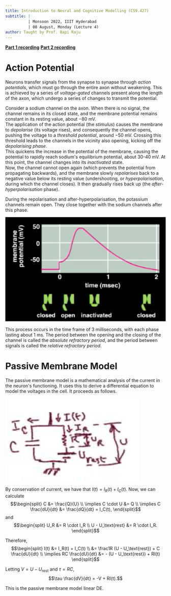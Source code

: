 ```yaml
---
title: Introduction to Neural and Cognitive Modelling (CS9.427)
subtitle: |
          | Monsoon 2022, IIIT Hyderabad
          | 08 August, Monday (Lecture 4)
author: Taught by Prof. Bapi Raju
---
```


[**Part 1 recording**](https://courses.iiit.ac.in/mod/resource/view.php?id=36318)
[**Part 2 recording**](https://courses.iiit.ac.in/mod/resource/view.php?id=36320)

# Action Potential
Neurons transfer signals from the synapse to synapse through *action potentials*, which must go through the entire axon without weakening. This is achieved by a series of *voltage-gated* channels present along the length of the axon, which undergo a series of changes to transmit the potential.

Consider a sodium channel on the axon. When there is no signal, the channel remains in its closed state, and the membrane potential remains constant in its resting value, about $-80$ mV.  
The application of the action potential (the *stimulus*) causes the membrane to *depolarise* (its voltage rises), and consequently the channel opens, pushing the voltage to a *threshold potential*, around $-50$ mV. Crossing this threshold leads to the channels in the vicinity also opening, kicking off the *depolarising phase*.  
This quickens the increase in the potential of the membrane, causing the potential to rapidly reach sodium's equilibrium potential, about 30-40 mV. At this point, the channel changes into its *inactivated* state.  
Now, the channel cannot open again (which prevents the potential from propagating backwards), and the membrane slowly *repolarises* back to a negative value below its resting value (undershooting, or *hyperpolarisation*, during which the channel closes). It then gradually rises back up (the *after-hyperpolarisation* phase).

During the repolarisation and after-hyperpolarisation, the potassium channels remain open. They close together with the sodium channels after this phase.

![Changes in Sodium Channel during Transmission](sodium.png)

This process occurs in the time frame of 3 milliseconds, with each phase lasting about 1 ms. The period between the opening and the closing of the channel is called the *absolute refractory period*, and the period between signals is called the *relative refractory period*.

# Passive Membrane Model
The passive membrane model is a mathematical analysis of the current in the neuron's functioning. It uses this to derive a differential equation to model the voltages in the cell. It proceeds as follows.

![Modelling the Neuron as a Circuit](circuit.png)

By conservation of current, we have that $I(t) = I_R(t) + I_C(t)$. Now, we can calculate
$$\begin{split}
C &= \frac{Q}{U} \\
\implies C \cdot U &= Q \\
\implies C \frac{dU}{dt} &= \frac{dQ}{dt} = I_C(t),
\end{split}$$
and
$$\begin{split}
U_R &= R \cdot I_R \\
U - U_\text{rest} &= R \cdot I_R.
\end{split}$$

Therefore,
$$\begin{split}
I(t) &= I_R(t) + I_C(t) \\
&= \frac1R (U - U_\text{rest}) + C \frac{dU}{dt} \\
\implies RC \frac{dU}{dt} &= - (U - U_\text{rest}) + RI(t)
\end{split}$$

Letting $V = U - U_\text{rest}$ and $\tau = RC$,
$$\tau \frac{dV}{dt} = -V + RI(t).$$

This is the passive membrane model linear DE.
